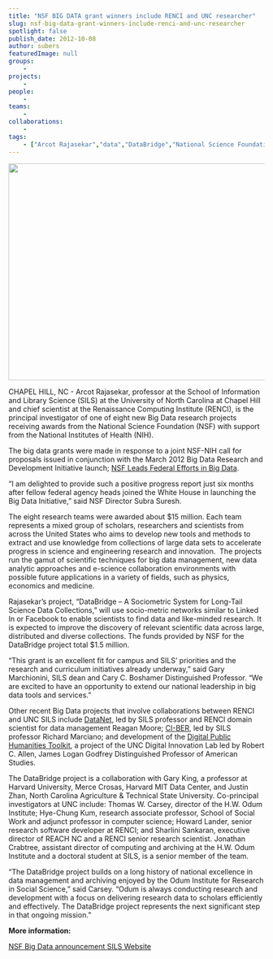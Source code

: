 ```yaml
---
title: "NSF BIG DATA grant winners include RENCI and UNC researcher"
slug: nsf-big-data-grant-winners-include-renci-and-unc-researcher
spotlight: false
publish_date: 2012-10-08
author: subers
featuredImage: null
groups:
    - 
projects:
    - 
people:
    - 
teams: 
    - 
collaborations:
    - 
tags:
    - ["Arcot Rajasekar","data","DataBridge","National Science Foundation (NSF)","School of Information and Library Science(SILS)"]
---
```

<a href="http://www.renci.org/wp-content/uploads/2013/10/renci-article.jpg"><img class="size-large wp-image-12067 alignleft" title="renci-article" src="http://www.renci.org/wp-content/uploads/2013/10/renci-article.jpg" alt="" width="640" height="427" /></a>

CHAPEL HILL, NC - Arcot Rajasekar, professor at the School of Information and Library Science (SILS) at the University of North Carolina at Chapel Hill and chief scientist at the Renaissance Computing Institute (RENCI), is the principal investigator of one of eight new Big Data research projects receiving awards from the National Science Foundation (NSF) with support from the National Institutes of Health (NIH).<!--more-->

The big data grants were made in response to a joint NSF-NIH call for proposals issued in conjunction with the March 2012 Big Data Research and Development Initiative launch; <a href="http://www.nsf.gov/news/news_summ.jsp?cntn_id=123607" target="_blank">NSF Leads Federal Efforts in Big Data</a>.

“I am delighted to provide such a positive progress report just six months after fellow federal agency heads joined the White House in launching the Big Data Initiative,” said NSF Director Subra Suresh.

The eight research teams were awarded about $15 million. Each team represents a mixed group of scholars, researchers and scientists from across the United States who aims to develop new tools and methods to extract and use knowledge from collections of large data sets to accelerate progress in science and engineering research and innovation.  The projects run the gamut of scientific techniques for big data management, new data analytic approaches and e-science collaboration environments with possible future applications in a variety of fields, such as physics, economics and medicine.

Rajasekar’s project, “DataBridge – A Sociometric System for Long-Tail Science Data Collections,” will use socio-metric networks similar to Linked In or Facebook to enable scientists to find data and like-minded research. It is expected to improve the discovery of relevant scientific data across large, distributed and diverse collections. The funds provided by NSF for the DataBridge project total $1.5 million.

“This grant is an excellent fit for campus and SILS’ priorities and the research and curriculum initiatives already underway,” said Gary Marchionini, SILS dean and Cary C. Boshamer Distinguished Professor. “We are excited to have an opportunity to extend our national leadership in big data tools and services.”

Other recent Big Data projects that involve collaborations between RENCI and UNC SILS include <a href="http://www.renci.org/news/releases/nsf-datanet" target="_blank">DataNet</a>, led by SILS professor and RENCI domain scientist for data management Reagan Moore; <a href="http://sils.unc.edu/news/2012/ci-ber-big-data" target="_blank">CI-BER</a>, led by SILS professor Richard Marciano; and development of the <a href="http://www.diph.org/" target="_blank">Digital Public Humanities Toolkit</a>, a project of the UNC Digital Innovation Lab led by Robert C. Allen, James Logan Godfrey Distinguished Professor of American Studies.

The DataBridge project is a collaboration with Gary King, a professor at Harvard University, Merce Crosas, Harvard MIT Data Center, and Justin Zhan, North Carolina Agriculture &amp; Technical State University. Co-principal investigators at UNC include: Thomas W. Carsey, director of the H.W. Odum Institute; Hye-Chung Kum, research associate professor, School of Social Work and adjunct professor in computer science; Howard Lander, senior research software developer at RENCI; and Sharlini Sankaran, executive director of REACH NC and a RENCI senior research scientist. Jonathan Crabtree, assistant director of computing and archiving at the H.W. Odum Institute and a doctoral student at SILS, is a senior member of the team.

“The DataBridge project builds on a long history of national excellence in data management and archiving enjoyed by the Odum Institute for Research in Social Science,” said Carsey. “Odum is always conducting research and development with a focus on delivering research data to scholars efficiently and effectively. The DataBridge project represents the next significant step in that ongoing mission.”

<strong>More information:
</strong>

<a href="http://www.nsf.gov/news/news_summ.jsp?cntn_id=125610&amp;org=NSF&amp;from=news" target="_blank">NSF Big Data announcement
</a><a href="http://sils.unc.edu/" target="_blank">SILS Website</a>

